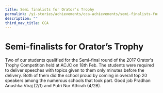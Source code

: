 ```yaml
---
title: Semi finalists for Orator’s Trophy
permalink: /yi-stories/achievements/cca-achievements/semi-finalists-for-orators-trophy/
description: ""
third_nav_title: CCA
---
```

# **Semi-finalists for Orator’s Trophy**

Two of our students qualified for the Semi-final round of the 2017 Orator's Trophy Competition held at ACJC on 18th Feb. The students were required to deliver speeches with topics given to them only minutes before the delivery. Both of them did the school proud by coming in overall top 20 speakers among the numerous schools that took part. Good job Pradhan Anushka Viraj (2/1) and Putri Nur Athirah (4/2B).